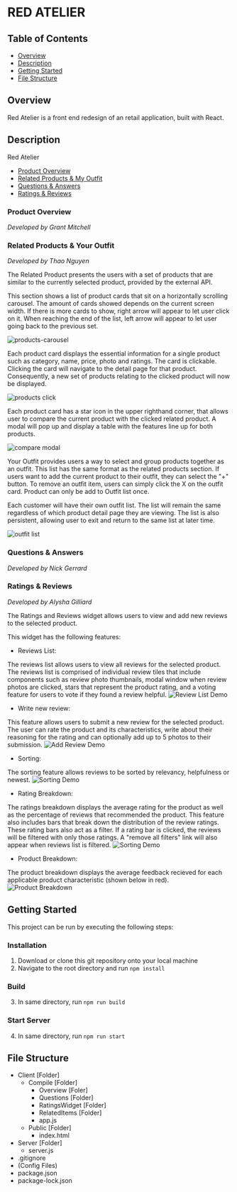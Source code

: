 # RED ATELIER

## Table of Contents
- [Overview](#overview)
- [Description](#description)
- [Getting Started](#getting-started)
- [File Structure](#file-structure)

## Overview
Red Atelier is a front end redesign of an retail application, built with React.

## Description
Red Atelier

- [Product Overview](#product-overview)
- [Related Products & My Outfit](#related-products-&-your-outfit)
- [Questions & Answers](#questions-&-answers)
- [Ratings & Reviews](#ratings-&-reviews)

### Product Overview
_Developed by Grant Mitchell_

### Related Products & Your Outfit
_Developed by Thao Nguyen_

The Related Product presents the users with a set of products that are similar to the currently selected product, provided by the external API.

This section shows a list of product cards that sit on a horizontally scrolling carousel. The amount of cards showed depends on the current screen width. If there is more cards to show, right arrow will appear to let user click on it. When reaching the end of the list, left arrow will appear to let user going back to the previous set.

![products-carousel](https://user-images.githubusercontent.com/88979402/157744146-2a1eace6-4ba9-4b8c-95e1-7e8edc680a18.gif)


Each product card displays the essential information for a single product such as category, name, price, photo and ratings. The card is clickable. Clicking the card will navigate to the detail page for that product. Consequently, a new set of products relating to the clicked product will now be displayed.

![products click](https://user-images.githubusercontent.com/88979402/157744177-c32a0ab7-19ea-4a77-9f2b-7beeecda76ee.gif)


Each product card has a star icon in the upper righthand corner, that allows user to compare the current product with the clicked related product. A modal will pop up and display a table with the features line up for both products.

![compare modal](https://user-images.githubusercontent.com/88979402/157744208-22dbc2b8-c5d8-4b2e-826f-6046f0c87e97.gif)

Your Outfit provides users a way to select and group products together as an outfit. This list has the same format as the related products section. If users want to add the current product to their outfit, they can select the "+" button. To remove an outfit item, users can simply click the X on the outfit card. Product can only be add to Outfit list once.

Each customer will have their own outfit list. The list will remain the same regardless of which product detail page they are viewing. The list is also persistent, allowing user to exit and return to the same list at later time.

![outfit list](https://user-images.githubusercontent.com/88979402/157753274-7b09df39-971a-488c-959d-0f166b00d66d.gif)


### Questions & Answers
_Developed by Nick Gerrard_

### Ratings & Reviews
_Developed by Alysha Gilliard_

The Ratings and Reviews widget allows users to view and add new reviews to the selected product.

This widget has the following features:

* Reviews List:

The reviews list allows users to view all reviews for the selected product. The reviews list is comprised of individual review tiles that include components such as review photo thumbnails, modal window when review photos are clicked, stars that represent the product rating, and a voting feature for users to vote if they found a review helpful.
![Review List Demo](https://i.imgur.com/pKSST6y.gif)

* Write new review:

This feature allows users to submit a new review for the selected product. The user can rate the product and its characteristics, write about their reasoning for the rating and can optionally add up to 5 photos to their submission.
![Add Review Demo](https://i.imgur.com/zundmvC.gif)

* Sorting:

The sorting feature allows reviews to be sorted by relevancy, helpfulness or newest.
![Sorting Demo](https://i.imgur.com/UhLBNCL.gif)

* Rating Breakdown:

The ratings breakdown displays the average rating for the product as well as the percentage of reviews that recommended the product. This feature also includes bars that break down the distribution of the review ratings. These rating bars also act as a filter. If a rating bar is clicked, the reviews will be filtered with only those ratings. A "remove all filters" link will also appear when reviews list is filtered.
![Sorting Demo](https://i.imgur.com/6JnhWYD.gif)


* Product Breakdown:

The product breakdown displays the average feedback recieved for each applicable product characteristic (shown below in red).
![Product Breakdown](https://i.imgur.com/sR6e1zD.png)

## Getting Started
This project can be run by executing the following steps:
### Installation
1. Download or clone this git repository onto your local machine
2. Navigate to the root directory and run `npm install`

### Build
3. In same directory, run `npm run build`

### Start Server
4. In same directory, run `npm run start`

## File Structure
- Client [Folder]
    - Compile [Folder]
        - Overview [Foler]
        - Questions [Folder]
        - RatingsWidget [Folder]
        - RelatedItems [Folder]
        - app.js
    - Public [Folder]
        - index.html
- Server [Folder]
    - server.js
- .gitignore
- (Config Files)
- package.json
- package-lock.json
